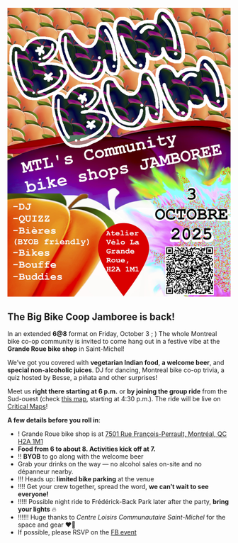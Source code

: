 <img src="/imgs/GrandRassemblement2025BUM.jpg" alt="poster"></img>

## The Big Bike Coop Jamboree is back!  

In an extended **6@8** format on Friday, October 3 ; ) The whole Montreal bike co-op community is invited to come hang out in a festive vibe at the **Grande Roue bike shop** in Saint-Michel!  

We’ve got you covered with **vegetarian Indian food**, **a welcome beer**, and **special non-alcoholic juices**. DJ for dancing, Montreal bike co-op trivia, a quiz hosted by Besse, a piñata and other surprises!  

Meet us **right there starting at 6 p.m.** or **by joining the group ride** from the Sud-ouest (check [this map](https://maps.app.goo.gl/u9d4kkXZTeCpuSUf7), starting at 4:30 p.m.). The ride will be live on [Critical Maps](https://www.criticalmaps.net/map#13/45.5184/-73.5721)!  

**A few details before you roll in**:  

- !  Grande Roue bike shop is at [7501 Rue François-Perrault, Montréal, QC H2A 1M1](https://maps.app.goo.gl/NYTtmSLMoipRxqn67)  
- **Food from 6 to about 8. Activities kick off at 7.**  
- !!  **BYOB** to go along with the welcome beer  
- Grab your drinks on the way — no alcohol sales on-site and no dépanneur nearby.  
- !!! Heads up: **limited bike parking** at the venue  
- !!!! Get your crew together, spread the word, **we can’t wait to see everyone!**  
- !!!!! Possible night ride to Frédérick-Back Park later after the party, **bring your lights** 🔥  
- !!!!!! Huge thanks to *Centre Loisirs Communautaire Saint-Michel* for the space and gear ❤️‍🔥
- If possible, please RSVP on the [FB event](https://www.facebook.com/events/1120985986360669)

